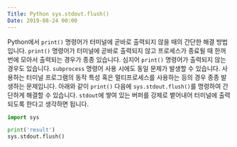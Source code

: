```yaml
---
Title: Python sys.stdout.flush()
Date: 2019-08-24 00:00
---
```



Python에서 `print()` 명령어가 터미널에 곧바로 출력되지 않을 때의 간단한 해결 방법입니다. `print()` 명령어가 터미널에 곧바로 출력되지 않고 프로세스가 종료될 때 한꺼번에 모아서 출력되는 경우가 종종 있습니다. 심지어 `print()` 명령어가 출력되지 않는 경우도 있습니다. `subprocess` 명령어 사용 시에도 동일 문제가 발생할 수 있습니다. 사용하는 터미널 프로그램의 동작 특성 혹은 멀티프로세스를 사용하는 등의 경우 종종 발생하는 문제입니다. 아래와 같이 `print()` 다음에 `sys.stdout.flush()`를 명령하여 간단하게 해결할 수 있습니다. `stdout`에 쌓여 있는 버퍼를 강제로 뱉어내어 터미널에 출력되도록 한다고 생각하면 됩니다.

```python
import sys

print('result')
sys.stdout.flush()
```
